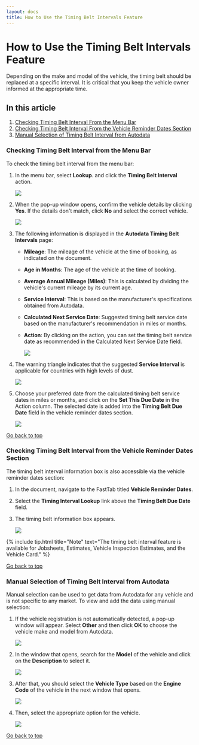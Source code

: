```yaml
---
layout: docs
title: How to Use the Timing Belt Intervals Feature
---
```


<a name="top"></a>

# How to Use the Timing Belt Intervals Feature

Depending on the make and model of the vehicle, the timing belt should be replaced at a specific interval. It is critical that you keep the vehicle owner informed at the appropriate time.

## In this article
1. [Checking Timing Belt Interval From the Menu Bar](#checking-timing-belt-interval-from-the-actions-bar)
2. [Checking Timing Belt Interval From the Vehicle Reminder Dates Section](#checking-timing-belt-interval-from-the-vehicle-reminder-dates-section)
3. [Manual Selection of Timing Belt Interval from Autodata](#manual-selection-of-timing-belt-interval-from-autodata)

### Checking Timing Belt Interval from the Menu Bar
To check the timing belt interval from the menu bar:
1. In the menu bar, select **Lookup**. and click the **Timing Belt Interval** action.

   ![](media/garagehive-timing-belt-intervals1.png)

2. When the pop-up window opens, confirm the vehicle details by clicking **Yes**. If the details don't match, click **No** and select the correct vehicle.

   ![](media/garagehive-timing-belt-intervals4.png)

3. The following information is displayed in the **Autodata Timing Belt Intervals** page:
   * **Mileage**: The mileage of the vehicle at the time of booking, as indicated on the document.
   * **Age in Months**: The age of the vehicle at the time of booking.
   * **Average Annual Mileage (Miles)**: This is calculated by dividing the vehicle's current mileage by its current age.
   * **Service Interval**: This is based on the manufacturer's specifications obtained from Autodata.
   * **Calculated Next Service Date**: Suggested timing belt service date based on the manufacturer's recommendation in miles or months.
   * **Action**: By clicking on the action, you can set the timing belt service date as recommended in the Calculated Next Service Date field.

      ![](media/garagehive-timing-belt-intervals2.png)

4. The warning triangle indicates that the suggested **Service Interval** is applicable for countries with high levels of dust.

   ![](media/garagehive-timing-belt-intervals7.png)

5. Choose your preferred date from the calculated timing belt service dates in miles or months, and click on the **Set This Due Date** in the Action column. The selected date is added into the **Timing Belt Due Date** field in the vehicle reminder dates section.

   ![](media/garagehive-timing-belt-intervals5.png)


[Go back to top](#top)


### Checking Timing Belt Interval from the Vehicle Reminder Dates Section
The timing belt interval information box is also accessible via the vehicle reminder dates section:
1. In the document, navigate to the FastTab titled **Vehicle Reminder Dates**.
2. Select the **Timing Interval Lookup** link above the **Timing Belt Due Date** field.
3. The timing belt information box appears.

   ![](media/garagehive-timing-belt-intervals6.png)


{% include tip.html title="Note" text="The timing belt interval feature is available for Jobsheets, Estimates, Vehicle Inspection Estimates, and the Vehicle Card." %}

[Go back to top](#top)


### Manual Selection of Timing Belt Interval from Autodata
Manual selection can be used to get data from Autodata for any vehicle and is not specific to any market. To view and add the data using manual selection:
1. If the vehicle registration is not automatically detected, a pop-up window will appear. Select **Other** and then click **OK** to choose the vehicle make and model from Autodata.

   ![](media/garagehive-autodata-repair-times2.png)

2. In the window that opens, search for the **Model** of the vehicle and click on the **Description** to select it.

   ![](media/garagehive-autodata-repair-times8.png)

3. After that, you should select the **Vehicle Type** based on the **Engine Code** of the vehicle in the next window that opens.

   ![](media/garagehive-autodata-repair-times9.png)

4. Then, select the appropriate option for the vehicle.

   ![](media/garagehive-autodata-repair-times10.png)

[Go back to top](#top)